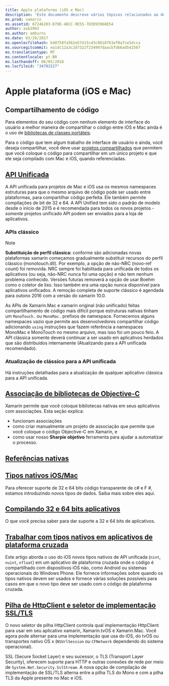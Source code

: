 ```yaml
---
title: Apple plataforma (iOS e Mac)
description: 'Este documento descreve vários tópicos relacionados ao desenvolvimento do xamarin e Xamarin.Mac: código de compartilhamento, a API unificada, associação Objective-C bibliotecas, referências nativo, tipos nativos e muito mais.'
ms.prod: xamarin
ms.assetid: 67246203-D78E-4DCC-9E55-7D3D93968E54
author: asb3993
ms.author: amburns
ms.date: 03/29/2017
ms.openlocfilehash: b40758fa562e57415cd3c0818763ef0a7ce5dcca
ms.sourcegitcommit: ea1dc12a3c2d7322f234997daacbfdb6ad542507
ms.translationtype: MT
ms.contentlocale: pt-BR
ms.lasthandoff: 06/05/2018
ms.locfileid: "34781527"
---
```

# <a name="apple-platform-ios-and-mac"></a>Apple plataforma (iOS e Mac)

## <a name="code-sharing"></a>Compartilhamento de código

Para elementos do seu código com nenhum elemento de interface do usuário a melhor maneira de compartilhar o código entre iOS e Mac ainda é o uso de [bibliotecas de classes portáteis](~/cross-platform/app-fundamentals/pcl.md).

Para o código que tem algum trabalho de interface de usuário e ainda, você deseja compartilhar, você deve usar [projetos compartilhados](~/cross-platform/app-fundamentals/shared-projects.md) que permitem que você coloque o código para compartilhar em um único projeto e que ele seja compilado com Mac e iOS, quando referenciadas.

##  <a name="unified-apiunifiedindexmd"></a>[API Unificada](unified/index.md)

A API unificada para projetos de Mac e iOS usa os mesmos namespaces estruturas para que o mesmo arquivo de código pode ser usado entre plataformas, para compartilhar código perfeita. Ele também permite compilações de bit de 32 e 64. A API Unified tem sido o padrão de modelo desde o início de 2015 e é recomendada para todos os novos projetos - *somente* projetos unificado API podem ser enviados para a loja de aplicativos.

### <a name="classic-apis"></a>APIs clássico

> [!NOTE]
> **Substituição de perfil clássica:** conforme são adicionadas novas plataformas xamarin começamos gradualmente substituir recursos do perfil clássico (monotouch.dll). Por exemplo, a opção de não-NRC (novo-ref count) foi removida. NRC sempre foi habilitada para unificada de todos os aplicativos (ou seja, não-NRC nunca foi uma opção) e não tem nenhum problema conhecido. Versões futuras removerá a opção de usar Boehm como o coletor de lixo. Isso também era uma opção nunca disponível para aplicativos unificados. A remoção completa de suporte clássico é agendada para outono 2016 com a versão do xamarin 10.0.

As APIs de Xamarin.Mac e xamarin original (não unificado) feitas compartilhamento de código mais difícil porque estruturas nativas tinham um `MonoTouch.` ou `MonoMac.` prefixos de namespace.  Fornecemos alguns namespaces vazio que permite aos desenvolvedores compartilhar código adicionando `using` instruções que fazem referência a namespaces MonoMac e MonoTouch no mesmo arquivo, mas isso foi um pouco feio. A API clássica somente deverá continuar a ser usado em aplicativos herdados que são distribuídos internamente (Atualizando para a API unificada recomendado).


### <a name="updating-from-classic-to-the-unified-api"></a>Atualização de clássico para a API unificada

Há instruções detalhadas para a atualização de qualquer aplicativo clássica para a API unificada.

## <a name="binding-objective-c-librariesbindingindexmd"></a>[Associação de bibliotecas de Objective-C](binding/index.md)

Xamarin permite que você coloque bibliotecas nativas em seus aplicativos com associações. Esta seção explica:

- funcionam associações
- como criar manualmente um projeto de associação que permite que você coloque o código Objective-C em Xamarin, e
- como usar nosso **Sharpie objetivo** ferramenta para ajudar a automatizar o processo.

## <a name="native-referencesnative-referencesmd"></a>[Referências nativas](native-references.md)

##  <a name="macios-native-typesnativetypesmd"></a>[Tipos nativos iOS/Mac](nativetypes.md)

Para oferecer suporte de 32 e 64 bits código transparente de c# e F #, estamos introduzindo novos tipos de dados.   Saiba mais sobre eles aqui.

##  <a name="building-32-and-64-bit-apps32-and-64indexmd"></a>[Compilando 32 e 64 bits aplicativos](32-and-64/index.md)

O que você precisa saber para dar suporte a 32 e 64 bits de aplicativos.

## <a name="working-with-native-types-in-cross-platform-appsnative-types-cross-platformmd"></a>[Trabalhar com tipos nativos em aplicativos de plataforma cruzada](native-types-cross-platform.md)

Este artigo aborda o uso do iOS novos tipos nativos de API unificada (`nint`, `nuint`, `nfloat`) em um aplicativo de plataforma cruzada onde o código é compartilhado com dispositivos iOS não, como Android ou sistemas operacionais do Windows Phone.
Ele fornece informações sobre quando os tipos nativos devem ser usados e fornece várias soluções possíveis para casos em que o novo tipo deve ser usado com o código de plataforma cruzada.

## <a name="httpclient-stack-and-ssltls-implementation-selectorhttp-stackmd"></a>[Pilha de HttpClient e seletor de implementação SSL/TLS](http-stack.md)

O novo seletor de pilha HttpClient controla qual implementação HttpClient para usar em seu aplicativo xamarin, Xamarin.tvOS e Xamarin.Mac. Você agora pode alternar para uma implementação que usa do iOS, do tvOS ou transportes nativo OS x (`NSUrlSession` ou `CFNetwork` dependendo do sistema operacional).

SSL (Secure Socket Layer) e seu sucessor, o TLS (Transport Layer Security), oferecem suporte para HTTP e outras conexões de rede por meio de `System.Net.Security.SslStream`. A nova opção de compilação de implementação de SSL/TLS alterna entre a pilha TLS do Mono e com a pilha TLS da Apple presente no Mac e iOS.
